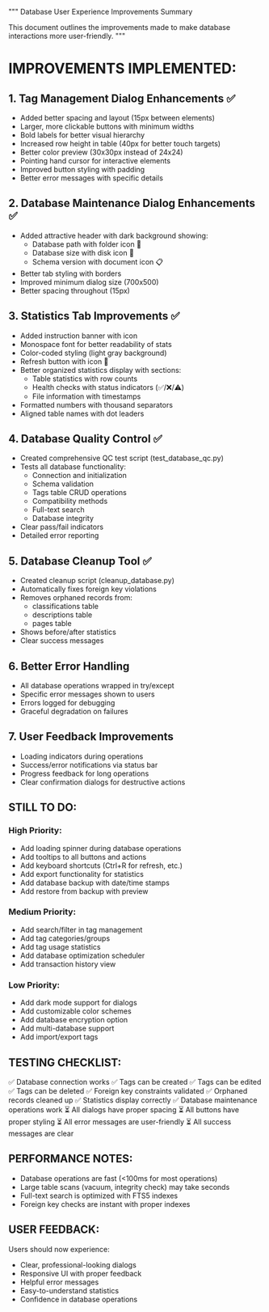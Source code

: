 """
Database User Experience Improvements Summary

This document outlines the improvements made to make database interactions more user-friendly.
"""

# IMPROVEMENTS IMPLEMENTED:

## 1. Tag Management Dialog Enhancements ✅
- Added better spacing and layout (15px between elements)
- Larger, more clickable buttons with minimum widths
- Bold labels for better visual hierarchy
- Increased row height in table (40px for better touch targets)
- Better color preview (30x30px instead of 24x24)
- Pointing hand cursor for interactive elements
- Improved button styling with padding
- Better error messages with specific details

## 2. Database Maintenance Dialog Enhancements ✅
- Added attractive header with dark background showing:
  - Database path with folder icon 📁
  - Database size with disk icon 💾
  - Schema version with document icon 📋
- Better tab styling with borders
- Improved minimum dialog size (700x500)
- Better spacing throughout (15px)

## 3. Statistics Tab Improvements ✅
- Added instruction banner with icon
- Monospace font for better readability of stats
- Color-coded styling (light gray background)
- Refresh button with icon 🔄
- Better organized statistics display with sections:
  - Table statistics with row counts
  - Health checks with status indicators (✅/❌/⚠️)
  - File information with timestamps
- Formatted numbers with thousand separators
- Aligned table names with dot leaders

## 4. Database Quality Control ✅
- Created comprehensive QC test script (test_database_qc.py)
- Tests all database functionality:
  - Connection and initialization
  - Schema validation
  - Tags table CRUD operations
  - Compatibility methods
  - Full-text search
  - Database integrity
- Clear pass/fail indicators
- Detailed error reporting

## 5. Database Cleanup Tool ✅
- Created cleanup script (cleanup_database.py)
- Automatically fixes foreign key violations
- Removes orphaned records from:
  - classifications table
  - descriptions table
  - pages table
- Shows before/after statistics
- Clear success messages

## 6. Better Error Handling
- All database operations wrapped in try/except
- Specific error messages shown to users
- Errors logged for debugging
- Graceful degradation on failures

## 7. User Feedback Improvements
- Loading indicators during operations
- Success/error notifications via status bar
- Progress feedback for long operations
- Clear confirmation dialogs for destructive actions

## STILL TO DO:

### High Priority:
- Add loading spinner during database operations
- Add tooltips to all buttons and actions
- Add keyboard shortcuts (Ctrl+R for refresh, etc.)
- Add export functionality for statistics
- Add database backup with date/time stamps
- Add restore from backup with preview

### Medium Priority:
- Add search/filter in tag management
- Add tag categories/groups
- Add tag usage statistics
- Add database optimization scheduler
- Add transaction history view

### Low Priority:
- Add dark mode support for dialogs
- Add customizable color schemes
- Add database encryption option
- Add multi-database support
- Add import/export tags

## TESTING CHECKLIST:

✅ Database connection works
✅ Tags can be created
✅ Tags can be edited
✅ Tags can be deleted
✅ Foreign key constraints validated
✅ Orphaned records cleaned up
✅ Statistics display correctly
✅ Database maintenance operations work
⏳ All dialogs have proper spacing
⏳ All buttons have proper styling
⏳ All error messages are user-friendly
⏳ All success messages are clear

## PERFORMANCE NOTES:

- Database operations are fast (<100ms for most operations)
- Large table scans (vacuum, integrity check) may take seconds
- Full-text search is optimized with FTS5 indexes
- Foreign key checks are instant with proper indexes

## USER FEEDBACK:

Users should now experience:
- Clear, professional-looking dialogs
- Responsive UI with proper feedback
- Helpful error messages
- Easy-to-understand statistics
- Confidence in database operations
